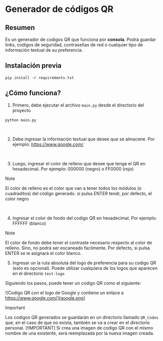 # Generador de códigos QR

## Resumen

Es un generador de codigos QR que funciona por **consola**.
Podrá guardar links, codigos de seguridad, contraseñas de red
o cualquier tipo de información textual de su preferencia.

## Instalación previa
```
pip install -r requirements.txt
```

## ¿Cómo funciona?

1. Primero, debe ejecutar el archivo `main.py` desde el directorio del proyecto

```
python main.py
```
&nbsp;

2. Debe ingresar la información textual que desee que se almacene. Por ejemplo: https://www.google.com/


&nbsp;

3. Luego, ingresar el color de relleno que desee que tenga el QR en
hexadecimal. Por ejemplo: 000000 (negro) o FF0000 (rojo)

> [!NOTE]
> El color de relleno es el color que van a tener todos los módulos (o cuadraditos)
del código generado. si pulsa ENTER tendr, por defecto, el color negro 

&nbsp;

4. Ingresar el color de fondo del codigo QR en hexadecimal. Por ejemplo:
FFFFFF (blanco)

> [!NOTE]
> El color de fondo debe tener el contraste necesario respecto al color de relleno. Sino, no podrá ser escaneado facilmente.
Por defecto, si pulsa ENTER se le asignará el color blanco.

5. Ingresar un la ruta absoluta del logo de preferencia para su codigo QR (esto es opcional). Puede
utilizar cualquiera de los logos que aparecen en el directorio `test-logo`


Siguiendo los pasos, puede tener un codigo QR como el siguiente:

![Codigo QR con el logo de Google y contiene un enlace a https://www.google.com/](google.png)


> [!IMPORTANT]
> Los codigos QR generados se guardarán en un directorio llamado `QR_Codes`  que, en el caso de que no exista, también 
se va a crear en el directorio personal.
> [!IMPORTANT]
> Si crea una imagen de codigo QR con el mismo nombre de una existente, será reemplazada por la nueva imagen creada.

